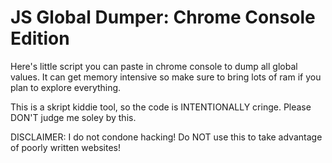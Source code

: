 # JS Global Dumper: Chrome Console Edition
Here's little script you can paste in chrome console to dump all global values.  It can get memory intensive so make sure to bring lots of ram if you plan to explore everything.

This is a skript kiddie tool, so the code is INTENTIONALLY cringe. Please DON'T judge me soley by this.

DISCLAIMER: I do not condone hacking! Do NOT use this to take advantage of poorly written websites!
